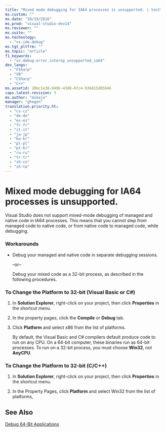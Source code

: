 ```yaml
---
title: "Mixed mode debugging for IA64 processes is unsupported. | testtitle"
ms.custom: ""
ms.date: "10/19/2016"
ms.prod: "visual-studio-dev14"
ms.reviewer: ""
ms.suite: ""
ms.technology: 
  - "vs-ide-debug"
ms.tgt_pltfrm: ""
ms.topic: "article"
f1_keywords: 
  - "vs.debug.error.interop_unsupported_ia64"
dev_langs: 
  - "FSharp"
  - "VB"
  - "CSharp"
  - "C++"
ms.assetid: 20bc1e38-049b-4388-87c4-936815d85b46
caps.latest.revision: 3
ms.author: "mikejo"
manager: "ghogen"
translation.priority.ht: 
  - "cs-cz"
  - "de-de"
  - "es-es"
  - "fr-fr"
  - "it-it"
  - "ja-jp"
  - "ko-kr"
  - "pl-pl"
  - "pt-br"
  - "ru-ru"
  - "tr-tr"
  - "zh-cn"
  - "zh-tw"
---
```

# Mixed mode debugging for IA64 processes is unsupported.
Visual Studio does not support mixed-mode debugging of managed and native code in IA64 processes. This means that you cannot step from managed code to native code, or from native code to managed code, while debugging.  
  
### Workarounds  
  
-   Debug your managed and native code in separate debugging sessions.  
  
     –or–  
  
     Debug your mixed code as a 32-bit process, as described in the following procedures.  
  
### To Change the Platform to 32-bit (Visual Basic or C#)  
  
1.  In **Solution Explorer**, right-click on your project, then click **Properties** in the shortcut menu.  
  
2.  In the property pages, click the **Compile** or **Debug** tab.  
  
3.  Click **Platform** and select x86 from the list of platforms.  
  
     By default, the Visual Basic and C# compilers default produce code to run on any CPU. On a 64-bit computer, these binaries run as 64-bit processes. To run on a 32-bit process, you must choose **Win32**, not **AnyCPU**.  
  
### To Change the Platform to 32-bit (C/C++)  
  
1.  In **Solution Explorer**, right-click on your project, then click **Properties** in the shortcut menu.  
  
2.  In the Property Pages, click **Platform** and select Win32 from the list of platforms,  
  
## See Also  
 [Debug 64-Bit Applications](../debugger/debug-64-bit-applications.md)